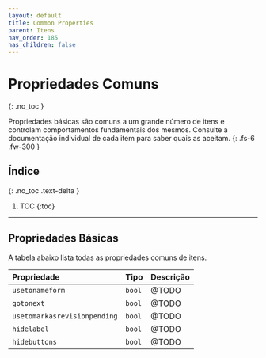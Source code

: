 ```yaml
---
layout: default
title: Common Properties
parent: Itens
nav_order: 185
has_children: false
---
```

# Propriedades Comuns
{: .no_toc }


Propriedades básicas são comuns a um grande número de itens e controlam comportamentos fundamentais dos mesmos. Consulte a documentação individual de cada item para saber quais as aceitam.
{: .fs-6 .fw-300 }

## Índice
{: .no_toc .text-delta }

1. TOC
{:toc}

---


## Propriedades Básicas

A tabela abaixo lista todas as propriedades comuns de itens.

| Propriedade                 | Tipo      | Descrição                                                        |
|:----------------------------|-----------|:-----------------------------------------------------------------|
| `usetonameform`             | `bool`    | @TODO
| `gotonext`                  | `bool`    | @TODO
| `usetomarkasrevisionpending`| `bool`    | @TODO
| `hidelabel`                 | `bool`    | @TODO
| `hidebuttons`               | `bool`    | @TODO

